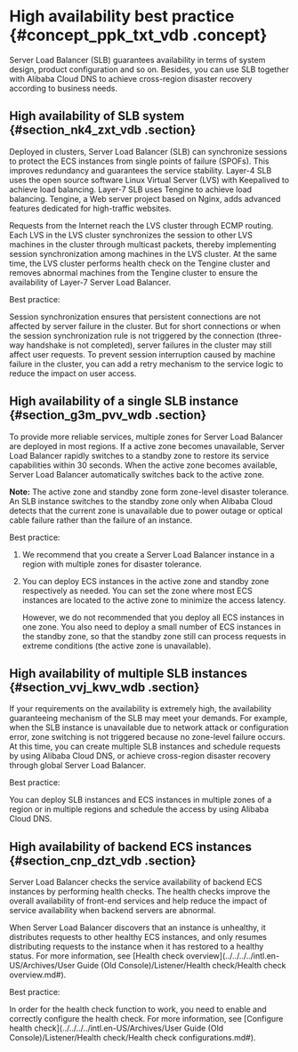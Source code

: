 # High availability best practice {#concept_ppk_txt_vdb .concept}

Server Load Balancer \(SLB\) guarantees availability in terms of system design, product configuration and so on. Besides, you can use SLB together with Alibaba Cloud DNS to achieve cross-region disaster recovery according to business needs.

## High availability of SLB system {#section_nk4_zxt_vdb .section}

Deployed in clusters, Server Load Balancer \(SLB\) can synchronize sessions to protect the ECS instances from single points of failure \(SPOFs\). This improves redundancy and guarantees the service stability. Layer-4 SLB uses the open source software Linux Virtual Server \(LVS\) with Keepalived to achieve load balancing. Layer-7 SLB uses Tengine to achieve load balancing. Tengine, a Web server project based on Nginx, adds advanced features dedicated for high-traffic websites.

Requests from the Internet reach the LVS cluster through ECMP routing. Each LVS in the LVS cluster synchronizes the session to other LVS machines in the cluster through multicast packets, thereby implementing session synchronization among machines in the LVS cluster. At the same time, the LVS cluster performs health check on the Tengine cluster and removes abnormal machines from the Tengine cluster to ensure the availability of Layer-7 Server Load Balancer.

Best practice:

Session synchronization ensures that persistent connections are not affected by server failure in the cluster. But for short connections or when the session synchronization rule is not triggered by the connection \(three-way handshake is not completed\), server failures in the cluster may still affect user requests. To prevent session interruption caused by machine failure in the cluster, you can add a retry mechanism to the service logic to reduce the impact on user access.

## High availability of a single SLB instance {#section_g3m_pvv_wdb .section}

To provide more reliable services, multiple zones for Server Load Balancer are deployed in most regions. If a active zone becomes unavailable, Server Load Balancer rapidly switches to a standby zone to restore its service capabilities within 30 seconds. When the active zone becomes available, Server Load Balancer automatically switches back to the active zone.

**Note:** The active zone and standby zone form zone-level disaster tolerance. An SLB instance switches to the standby zone only when Alibaba Cloud detects that the current zone is unavailable due to power outage or optical cable failure rather than the failure of an instance.

Best practice:

1.  We recommend that you create a Server Load Balancer instance in a region with multiple zones for disaster tolerance.
2.  You can deploy ECS instances in the active zone and standby zone respectively as needed. You can set the zone where most ECS instances are located to the active zone to minimize the access latency.

    However, we do not recommended that you deploy all ECS instances in one zone. You also need to deploy a small number of ECS instances in the standby zone, so that the standby zone still can process requests in extreme conditions \(the active zone is unavailable\).


## High availability of multiple SLB instances {#section_vvj_kwv_wdb .section}

If your requirements on the availability is extremely high, the availability guaranteeing mechanism of the SLB may meet your demands. For example, when the SLB instance is unavailable due to network attack or configuration error, zone switching is not triggered because no zone-level failure occurs. At this time, you can create multiple SLB instances and schedule requests by using Alibaba Cloud DNS, or achieve cross-region disaster recovery through global Server Load Balancer.

Best practice:

You can deploy SLB instances and ECS instances in multiple zones of a region or in multiple regions and schedule the access by using Alibaba Cloud DNS.

## High availability of backend ECS instances {#section_cnp_dzt_vdb .section}

Server Load Balancer checks the service availability of backend ECS instances by performing health checks. The health checks improve the overall availability of front-end services and help reduce the impact of service availability when backend servers are abnormal.

When Server Load Balancer discovers that an instance is unhealthy, it distributes requests to other healthy ECS instances, and only resumes distributing requests to the instance when it has restored to a healthy status. For more information, see [Health check overview](../../../../intl.en-US/Archives/User Guide (Old Console)/Listener/Health check/Health check overview.md#).

Best practice:

In order for the health check function to work, you need to enable and correctly configure the health check. For more information, see [Configure health check](../../../../intl.en-US/Archives/User Guide (Old Console)/Listener/Health check/Health check configurations.md#).

